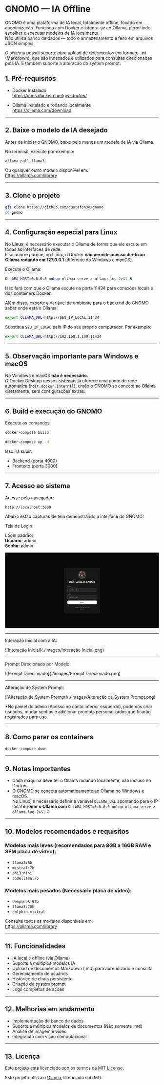 # GNOMO — IA Offline 

GNOMO é uma plataforma de IA local, totalmente offline, focado em anonimização.
Funciona com Docker e integra-se ao Ollama, permitindo escolher e executar modelos de IA localmente.  
Não utiliza banco de dados — todo o armazenamento é feito em arquivos JSON simples.

O sistema possui suporte para upload de documentos em formato `.md` (Markdown), que são indexados e utilizados para consultas direcionadas pela IA. E também suporte a alteração do system prompt.


## 1. Pré-requisitos

- Docker instalado  
  https://docs.docker.com/get-docker/

- Ollama instalado e rodando localmente  
  https://ollama.com/download

---

## 2. Baixe o modelo de IA desejado

Antes de iniciar o GNOMO, baixe pelo menos um modelo de IA via Ollama.

No terminal, execute por exemplo:

```bash
ollama pull llama3
```

Ou qualquer outro modelo disponível em:  
https://ollama.com/library

---

## 3. Clone o projeto

```bash
git clone https://github.com/gustafonso/gnomo
cd gnomo
```

---

## 4. Configuração especial para Linux

No **Linux**, é necessário executar o Ollama de forma que ele escute em todas as interfaces de rede.  
Isso ocorre porque, no Linux, o Docker **não permite acesso direto ao Ollama rodando em 127.0.0.1** (diferente do Windows e macOS).

Execute o Ollama:

```bash
OLLAMA_HOST=0.0.0.0 nohup ollama serve > ollama.log 2>&1 &
```

Isso fará com que o Ollama escute na porta 11434 para conexões locais e dos containers Docker.

Além disso, exporte a variável de ambiente para o backend do GNOMO saber onde está o Ollama:

```bash
export OLLAMA_URL=http://SEU_IP_LOCAL:11434
```

Substitua `SEU_IP_LOCAL` pelo IP do seu próprio computador. Por exemplo:

```bash
export OLLAMA_URL=http://192.168.1.100:11434
```

---

## 5. Observação importante para Windows e macOS

No Windows e macOS **não é necessário.**  
O Docker Desktop nesses sistemas já oferece uma ponte de rede automática (`host.docker.internal`), então o GNOMO se conecta ao Ollama diretamente, sem configurações extras.

---

## 6. Build e execução do GNOMO

Execute os comandos:

```bash
docker-compose build
```

```bash
docker-compose up -d
```

Isso irá subir:

- Backend (porta 4000)
- Frontend (porta 3000)

---

## 7. Acesso ao sistema

Acesse pelo navegador:

```
http://localhost:3000
```

Abaixo estão capturas de tela demonstrando a interface do GNOMO:

Tela de Login:

Login padrão:  
**Usuário:** admin  
**Senha:** admin

![Login](./images/Login.png)

---

Interação Inicial com a IA:

![Interação Inicial](./images/Interação Inicial.png)

---

Prompt Direcionado por Modelo:

![Prompt Direcionado](./images/Prompt Direcionado.png)

---

Alteração de System Prompt:

![Alteração de System Prompt](./images/Alteração de System Prompt.png)


*No painel do admin (Acesso no canto inferior esquerdo), podemos criar usuários, mudar senhas e adicionar prompts personalizados que ficarão registrados para uso.


---

## 8. Como parar os containers

```bash
docker-compose down
```

---

## 9. Notas importantes

- Cada máquina deve ter o Ollama rodando localmente, não incluso no Docker.
- O GNOMO se conecta automaticamente ao Ollama no Windows e macOS.  
No Linux, é necessário definir a variável `OLLAMA_URL` apontando para o IP local **e rodar o Ollama com** `OLLAMA_HOST=0.0.0.0 nohup ollama serve > ollama.log 2>&1 &`.

---

## 10. Modelos recomendados e requisitos

### Modelos mais leves (recomendados para 8GB a 16GB RAM e SEM placa de video):
- `llama3:8b`
- `mistral:7b`
- `phi3:mini`
- `codellama:7b`

### Modelos mais pesados (Necessário placa de vídeo):
- `deepseek:67b`
- `llama3:70b`
- `dolphin-mixtral`

Consulte todos os modelos disponíveis em:  
https://ollama.com/library

---

## 11. Funcionalidades

- IA local e offline (via Ollama)
- Suporte a múltiplos modelos IA
- Upload de documentos Markdown (.md) para aprendizado e consulta
- Gerenciamento de usuários
- Histórico de chats persistente
- Criação de system prompt
- Logs completos de ações

---

## 12. Melhorias em andamento

- Implementação de banco de dados
- Suporte a múltiplos modelos de documentos (Não somente .md)
- Análise de imagem e vídeo
- Integração com visão computacional

---

## 13. Licença

Este projeto está licenciado sob os termos da [MIT License](./LICENSE).

Este projeto utiliza o [Ollama](https://ollama.com), licenciado sob MIT.
